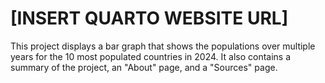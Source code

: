 # [INSERT QUARTO WEBSITE URL]

This project displays a bar graph that shows the populations over multiple years for the 10 most populated countries in 2024. It also contains a summary of the project, an "About" page, and a "Sources" page.